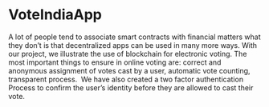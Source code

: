 # VoteIndiaApp
A lot of people tend to associate smart contracts with financial matters what they don’t is that decentralized apps can be used in many more ways.​
With our project, we illustrate the use of blockchain for electronic voting. The most important things to ensure in online voting are: correct  and anonymous assignment of votes cast by a user, automatic vote counting, transparent process. ​
We have also created a two factor authentication Process to confirm the user’s identity before they are allowed to cast their vote.​

